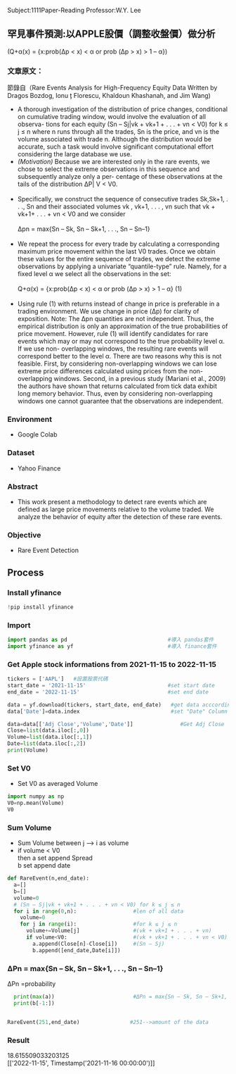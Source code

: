 Subject:1111Paper-Reading  Professor:W.Y. Lee

## 罕見事件預測:以APPLE股價（調整收盤價）做分析  
(Q+α(x) = {x:prob(Δp < x) < α or prob (Δp > x) > 1 – α})

### 文章原文：
節錄自（Rare Events Analysis for High-Frequency Equity Data Written by Dragos Bozdog, Ionu ̧t Florescu, Khaldoun Khashanah, and Jim Wang)  
- A thorough investigation of the distribution of price changes, conditional on cumulative trading window, would involve the evaluation of all observa- tions for each equity (Sn – Sj|vk + vk+1 + . . . + vn < V0) for k ≤ j ≤ n where n runs through all the trades, Sn is the price, and vn is the volume associated with trade n. Although the distribution would be accurate, such a task would involve significant computational effort considering the large database we use. 
- *(Motivation)* Because we are interested only in the rare events, we chose to select the extreme observations in this sequence and subsequently analyze only a per- centage of these observations at the tails of the distribution ΔP| V < V0.
<br><br>
- Specifically, we construct the sequence of consecutive trades Sk,Sk+1, . . ., Sn and their associated volumes vk , vk+1, . . . , vn such that vk + vk+1+ . . . + vn < V0 and we consider<br><br>
Δpn = max{Sn – Sk, Sn – Sk+1, . . ., Sn – Sn–1}
<br><br>
- We repeat the process for every trade by calculating a corresponding maximum price movement within the last V0 trades. Once we obtain these values for the entire sequence of trades, we detect the extreme observations by applying a univariate “quantile-type” rule. Namely, for a fixed level α we select all the observations in the set:<br><br>
Q+α(x) = {x:prob(Δp < x) < α or prob (Δp > x) > 1 – α} (1)
<br><br>
- Using rule (1) with returns instead of change in price is preferable in a trading environment. We use change in price (Δp) for clarity of exposition.
Note: The Δpn quantities are not independent. Thus, the empirical distribution is only an approximation of the true probabilities of price movement. However, rule (1) will identify candidates for rare events which may or may not correspond to the true probability level α. If we use non- overlapping windows, the resulting rare events will correspond better to the level α. There are two reasons why this is not feasible. First, by considering non-overlapping windows we can lose extreme price differences calculated using prices from the non-overlapping windows. Second, in a previous study (Mariani et al., 2009) the authors have shown that returns calculated from tick data exhibit long memory behavior. Thus, even by considering non-overlapping windows one cannot guarantee that the observations are independent.


### Environment
- Google Colab

### Dataset
- Yahoo Finance

### Abstract
- This work present a methodology to detect rare events which are defined as large price movements relative to the volume traded. We analyze the behavior of equity after the detection of these rare events. 

### Objective
- Rare Event Detection

## Process
### Install yfinance
```python
!pip install yfinance
```
### Import
```python
import pandas as pd                                #導入 pandas套件
import yfinance as yf                              #導入 finance套件
```

### Get Apple stock informations from  2021-11-15 to 2022-11-15
```python
tickers = ['AAPL']   #設置股票代碼
start_date = '2021-11-15'                          #set start date
end_date = '2022-11-15'                            #set end date

data = yf.download(tickers, start_date, end_date)   #get data acccording above value
data['Date']=data.index                             #set "Date" Column as index

data=data[['Adj Close','Volume','Date']]               #Get Adj Close
Close=list(data.iloc[:,0])
Volume=list(data.iloc[:,1])
Date=list(data.iloc[:,2])
print(Volume)
```
### Set V0
- Set V0 as averaged Volume
```python
import numpy as np
V0=np.mean(Volume)
V0
```

### Sum Volume
- Sum Volume between j --> i as volume 
- if volume < V0 <br/>
then a set append Spread <br/>
b set append date
```python
def RareEvent(n,end_date):
  a=[]
  b=[]
  volume=0
  # (Sn – Sj|vk + vk+1 + . . . + vn < V0) for k ≤ j ≤ n 
  for i in range(0,n):                  #len of all data
    volume=0
    for j in range(i):                  #for k ≤ j ≤ n 
      volume+=Volume[j]                 #(vk + vk+1 + . . . + vn)
      if volume<V0:                     #(vk + vk+1 + . . . + vn < V0) 
        a.append(Close[n]-Close[i])     #(Sn – Sj)
        b.append([end_date,Date[i]])    
```
### ΔPn = max{Sn – Sk, Sn – Sk+1, . . ., Sn – Sn–1}   
ΔPn =probability
```python
  print(max(a))                         #ΔPn = max{Sn – Sk, Sn – Sk+1, . . ., Sn – Sn–1}
  print(b[-1:])


RareEvent(251,end_date)                #251-->amount of the data
```
### Result
18.615509033203125 <br>
[['2022-11-15', Timestamp('2021-11-16 00:00:00')]]
